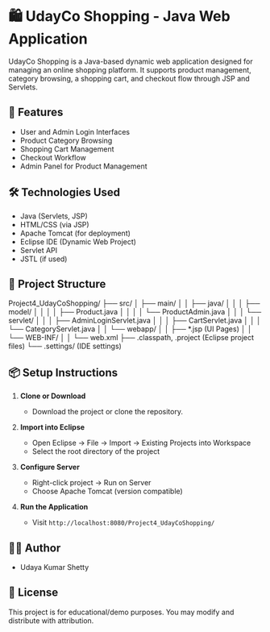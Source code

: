 # 🛍️ UdayCo Shopping - Java Web Application

UdayCo Shopping is a Java-based dynamic web application designed for managing an online shopping platform. 
It supports product management, category browsing, a shopping cart, and checkout flow through JSP and Servlets.

## 🚀 Features

- User and Admin Login Interfaces
- Product Category Browsing
- Shopping Cart Management
- Checkout Workflow
- Admin Panel for Product Management

## 🛠️ Technologies Used

- Java (Servlets, JSP)
- HTML/CSS (via JSP)
- Apache Tomcat (for deployment)
- Eclipse IDE (Dynamic Web Project)
- Servlet API
- JSTL (if used)

## 📂 Project Structure

Project4_UdayCoShopping/
├── src/
│ ├── main/
│ │ ├── java/
│ │ │ ├── model/
│ │ │ │ ├── Product.java
│ │ │ │ └── ProductAdmin.java
│ │ │ └── servlet/
│ │ │ ├── AdminLoginServlet.java
│ │ │ ├── CartServlet.java
│ │ │ └── CategoryServlet.java
│ │ └── webapp/
│ │ ├── *.jsp (UI Pages)
│ │ └── WEB-INF/
│ │ └── web.xml
├── .classpath, .project (Eclipse project files)
└── .settings/ (IDE settings)


## 📦 Setup Instructions

1. **Clone or Download**
   - Download the project or clone the repository.

2. **Import into Eclipse**
   - Open Eclipse → File → Import → Existing Projects into Workspace
   - Select the root directory of the project

3. **Configure Server**
   - Right-click project → Run on Server
   - Choose Apache Tomcat (version compatible)

4. **Run the Application**
   - Visit `http://localhost:8080/Project4_UdayCoShopping/`

## 👨‍💻 Author

- Udaya Kumar Shetty

## 📄 License

This project is for educational/demo purposes. You may modify and distribute with attribution.
